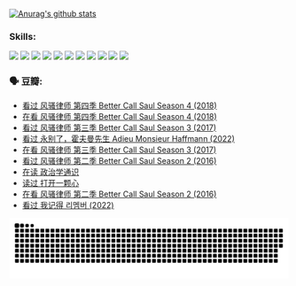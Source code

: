 
[![Anurag's github stats](https://github-readme-stats.vercel.app/api?username=w940853815)](https://github.com/anuraghazra/github-readme-stats)

### Skills:

<code><img height="32" src="https://cdn.jsdelivr.net/npm/simple-icons@v5/icons/python.svg"></code>
<code><img height="32" src="https://cdn.jsdelivr.net/npm/simple-icons@v5/icons/javascript.svg"></code>
<code><img height="32" src="https://cdn.jsdelivr.net/npm/simple-icons@v5/icons/django.svg"></code>
<code><img height="32" src="https://cdn.jsdelivr.net/npm/simple-icons@v5/icons/flask.svg"></code>
<code><img height="32" src="https://cdn.jsdelivr.net/npm/simple-icons@v5/icons/vuetify.svg"></code>
<code><img height="32" src="https://cdn.jsdelivr.net/npm/simple-icons@v5/icons/git.svg"></code>
<code><img height="32" src="https://cdn.jsdelivr.net/npm/simple-icons@v5/icons/docker.svg"></code>
<code><img height="32" src="https://cdn.jsdelivr.net/npm/simple-icons@v5/icons/postgresql.svg"></code>
<code><img height="32" src="https://cdn.jsdelivr.net/npm/simple-icons@v5/icons/elasticsearch.svg"></code>
<code><img height="32" src="https://cdn.jsdelivr.net/npm/simple-icons@v5/icons/macos.svg"></code>
<code><img height="32" src="https://cdn.jsdelivr.net/npm/simple-icons@v5/icons/linux.svg"></code>

### 🗣 豆瓣:

<!-- DOUBAN-ACTIVITIES:START -->
- [看过 风骚律师 第四季 Better Call Saul Season 4‎ (2018)](https://www.douban.com/people/136069238/status/4087305798/?_i=72200988)
- [在看 风骚律师 第四季 Better Call Saul Season 4‎ (2018)](https://www.douban.com/people/136069238/status/4085268768/?_i=72200988)
- [看过 风骚律师 第三季 Better Call Saul Season 3‎ (2017)](https://www.douban.com/people/136069238/status/4084947711/?_i=72200988)
- [看过 永别了，霍夫曼先生 Adieu Monsieur Haffmann‎ (2022)](https://www.douban.com/people/136069238/status/4082103836/?_i=72200988)
- [在看 风骚律师 第三季 Better Call Saul Season 3‎ (2017)](https://www.douban.com/people/136069238/status/4080914219/?_i=72200988)
- [看过 风骚律师 第二季 Better Call Saul Season 2‎ (2016)](https://www.douban.com/people/136069238/status/4080913787/?_i=72200989)
- [在读 政治学通识](https://www.douban.com/people/136069238/status/4079807580/?_i=72200989)
- [读过 打开一颗心](https://www.douban.com/people/136069238/status/4079806351/?_i=72200989)
- [在看 风骚律师 第二季 Better Call Saul Season 2‎ (2016)](https://www.douban.com/people/136069238/status/4076700321/?_i=72200989)
- [看过 我记得 리멤버‎ (2022)](https://www.douban.com/people/136069238/status/4075901098/?_i=72200989)
<!-- DOUBAN-ACTIVITIES:END -->


![Snake animation](https://raw.githubusercontent.com/w940853815/w940853815/output/github-contribution-grid-snake.svg)

<!--
**w940853815/w940853815** is a ✨ _special_ ✨ repository because its `README.md` (this file) appears on your GitHub profile.

Here are some ideas to get you started:

- 🔭 I’m currently working on ...
- 🌱 I’m currently learning ...
- 👯 I’m looking to collaborate on ...
- 🤔 I’m looking for help with ...
- 💬 Ask me about ...
- 📫 How to reach me: ...
- 😄 Pronouns: ...
- ⚡ Fun fact: ...
-->
